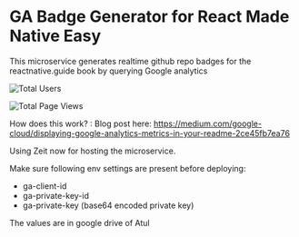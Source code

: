 # GA Badge Generator for React Made Native Easy

This microservice generates realtime github repo badges for the reactnative.guide book
by querying Google analytics

![Total Users](https://badges.reactnative.guide/users)

![Total Page Views](https://badges.reactnative.guide/pageviews)

How does this work? : Blog post here: https://medium.com/google-cloud/displaying-google-analytics-metrics-in-your-readme-2ce45fb7ea76

Using Zeit now for hosting the microservice.

Make sure following env settings are present before deploying:

- ga-client-id
- ga-private-key-id
- ga-private-key (base64 encoded private key)

The values are in google drive of Atul
